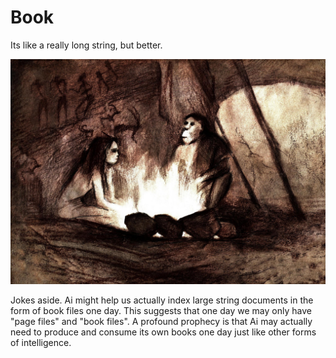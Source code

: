 # Book
Its like a really long string, but better.

<img src="https://github.com/ItsZeusBro/Book/blob/36d7bec2d3ca3d23673540738009e4be8ca37863/Neanderthals.jpeg"/>

Jokes aside. Ai might help us actually index large string documents in the form of book files one day.
This suggests that one day we may only have "page files" and "book files". 
A profound prophecy is that Ai may actually need to produce and consume its own books one day just like other forms of intelligence.

